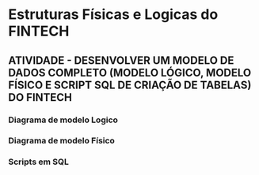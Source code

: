 # Estruturas Físicas e Logicas do FINTECH

## ATIVIDADE - DESENVOLVER UM MODELO DE DADOS COMPLETO (MODELO LÓGICO, MODELO FÍSICO E SCRIPT SQL DE CRIAÇÃO DE TABELAS) DO FINTECH

### Diagrama de modelo Logico 

### Diagrama de modelo Físico 

### Scripts em SQL 

